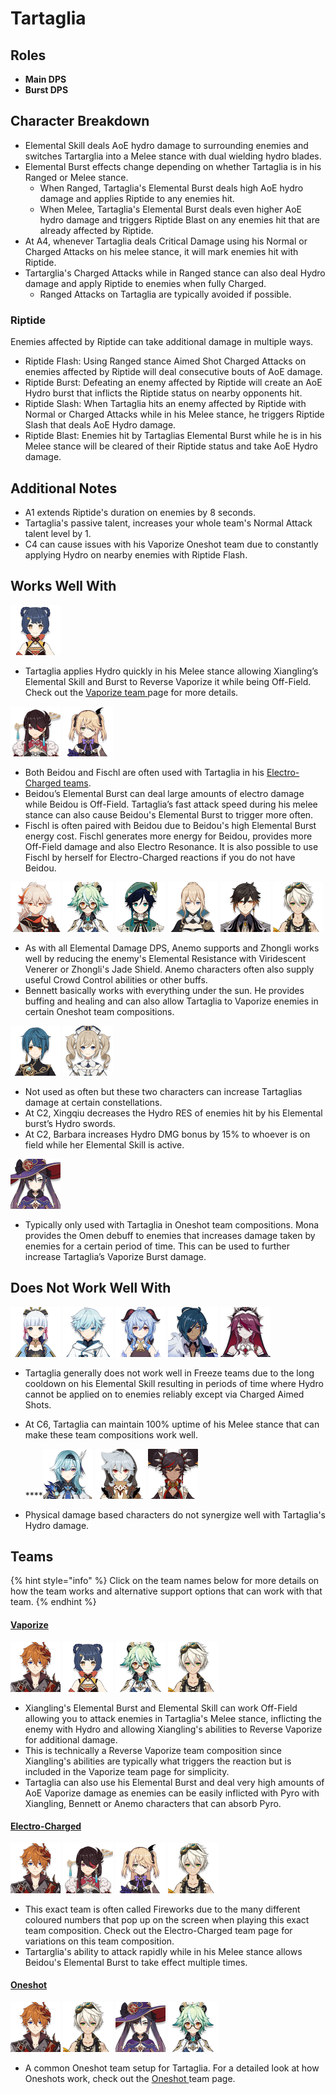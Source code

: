 # Tartaglia

## **Roles**

* **Main DPS**
* **Burst DPS**

## **Character Breakdown**

* Elemental Skill deals AoE hydro damage to surrounding enemies and switches Tartarglia into a Melee stance with dual wielding hydro blades.
* Elemental Burst effects change depending on whether Tartaglia is in his Ranged or Melee stance.
  * When Ranged, Tartaglia's Elemental Burst deals high AoE hydro damage and applies Riptide to any enemies hit.
  * When Melee, Tartaglia's Elemental Burst deals even higher AoE hydro damage and triggers Riptide Blast on any enemies hit that are already affected by Riptide.
* At A4, whenever Tartaglia deals Critical Damage using his Normal or Charged Attacks on his melee stance, it will mark enemies hit with Riptide.
* Tartarglia's Charged Attacks while in Ranged stance can also deal Hydro damage and apply Riptide to enemies when fully Charged.
  * Ranged Attacks on Tartaglia are typically avoided if possible.

### Riptide

Enemies affected by Riptide can take additional damage in multiple ways.

* Riptide Flash: Using Ranged stance Aimed Shot Charged Attacks on enemies affected by Riptide will deal consecutive bouts of AoE damage.
* Riptide Burst: Defeating an enemy affected by Riptide will create an AoE Hydro burst that inflicts the Riptide status on nearby opponents hit.
* Riptide Slash: When Tartaglia hits an enemy affected by Riptide with Normal or Charged Attacks while in his Melee stance, he triggers Riptide Slash that deals AoE Hydro damage.
* Riptide Blast: Enemies hit by Tartaglias Elemental Burst while he is in his Melee stance will be cleared of their Riptide status and take AoE Hydro damage.

## Additional Notes

* A1 extends Riptide's duration on enemies by 8 seconds.
* Tartaglia's passive talent, increases your whole team's Normal Attack talent level by 1.
* C4 can cause issues with his Vaporize Oneshot team due to constantly applying Hydro on nearby enemies with Riptide Flash.

## Works Well With

![](../../.gitbook/assets/ui_avataricon_xiangling.png) 

* Tartaglia applies Hydro quickly in his Melee stance allowing Xiangling’s Elemental Skill and Burst to Reverse Vaporize it while being Off-Field. Check out the [Vaporize team ](../../teams/vaporize.md)page for more details.

![](../../.gitbook/assets/ui_avataricon_beidou.png) ![](../../.gitbook/assets/ui_avataricon_fischl.png) 

* Both Beidou and Fischl are often used with Tartaglia in his [Electro-Charged teams](../../teams/electro-charged.md).
* Beidou’s Elemental Burst can deal large amounts of electro damage while Beidou is Off-Field. Tartaglia’s fast attack speed during his melee stance can also cause Beidou's Elemental Burst to trigger more often.
* Fischl is often paired with Beidou due to Beidou's high Elemental Burst energy cost. Fischl generates more energy for Beidou, provides more Off-Field damage and also Electro Resonance. It is also possible to use Fischl by herself for Electro-Charged reactions if you do not have Beidou.

![](../../.gitbook/assets/ui_avataricon_kazuha.png) ![](../../.gitbook/assets/ui_avataricon_sucrose.png) ![](../../.gitbook/assets/ui_avataricon_venti.png) ![](../../.gitbook/assets/ui_avataricon_jean.png) ![](../../.gitbook/assets/ui_avataricon_zhongli.png) ![](../../.gitbook/assets/ui_avataricon_bennett.png) 

* As with all Elemental Damage DPS, Anemo supports and Zhongli works well by reducing the enemy's Elemental Resistance with Viridescent Venerer or Zhongli's Jade Shield. Anemo characters often also supply useful Crowd Control abilities or other buffs.
* Bennett basically works with everything under the sun. He provides buffing and healing and can also allow Tartaglia to Vaporize enemies in certain Oneshot team compositions.

 ![](../../.gitbook/assets/ui_avataricon_xingqiu.png) ![](../../.gitbook/assets/ui_avataricon_barbara.png) 

* Not used as often but these two characters can increase Tartaglias damage at certain constellations.
* At C2, Xingqiu decreases the Hydro RES of enemies hit by his Elemental burst’s Hydro swords.
* At C2, Barbara increases Hydro DMG bonus by 15% to whoever is on field while her Elemental Skill is active.

![](../../.gitbook/assets/ui_avataricon_mona.png) 

* Typically only used with Tartaglia in Oneshot team compositions. Mona provides the Omen debuff to enemies that increases damage taken by enemies for a certain period of time. This can be used to further increase Tartaglia’s Vaporize Burst damage.

## **Does Not Work Well With**

![](../../.gitbook/assets/ui_avataricon_ayaka.png) ![](../../.gitbook/assets/ui_avataricon_chongyun.png) ![](../../.gitbook/assets/ui_avataricon_ganyu.png) ![](../../.gitbook/assets/ui_avataricon_kaeya.png) ![](../../.gitbook/assets/ui_avataricon_rosaria.png) 

* Tartaglia generally does not work well in Freeze teams due to the long cooldown on his Elemental Skill resulting in periods of time where Hydro cannot be applied on to enemies reliably except via Charged Aimed Shots.
* At C6, Tartaglia can maintain 100% uptime of his Melee stance that can make these team compositions work well.

  ****![](../../.gitbook/assets/ui_avataricon_eula.png) ![](../../.gitbook/assets/ui_avataricon_razor.png) ![](../../.gitbook/assets/ui_avataricon_xinyan.png) 

* Physical damage based characters do not synergize well with Tartaglia's Hydro damage.

## **Teams**

{% hint style="info" %}
Click on the team names below for more details on how the team works and alternative support options that can work with that team.
{% endhint %}

#### [Vaporize](../../teams/vaporize.md)

![](../../.gitbook/assets/ui_avataricon_tartaglia.png) ![](../../.gitbook/assets/ui_avataricon_xiangling.png) ![](../../.gitbook/assets/ui_avataricon_sucrose.png) ![](../../.gitbook/assets/ui_avataricon_bennett.png) 

* Xiangling's Elemental Burst and Elemental Skill can work Off-Field allowing you to attack enemies in Tartaglia's Melee stance, inflicting the enemy with Hydro and allowing Xiangling's abilities to Reverse Vaporize for additional damage.
* This is technically a Reverse Vaporize team composition since Xiangling's abilities are typically what triggers the reaction but is included in the Vaporize team page for simplicity.
* Tartaglia can also use his Elemental Burst and deal very high amounts of AoE Vaporize damage as enemies can be easily inflicted with Pyro with Xiangling, Bennett or Anemo characters that can absorb Pyro.

#### [Electro-Charged](../../teams/electro-charged.md)

![](../../.gitbook/assets/ui_avataricon_tartaglia.png) ![](../../.gitbook/assets/ui_avataricon_beidou.png) ![](../../.gitbook/assets/ui_avataricon_fischl.png) ![](../../.gitbook/assets/ui_avataricon_bennett.png) 

* This exact team is often called Fireworks due to the many different coloured numbers that pop up on the screen when playing this exact team composition. Check out the Electro-Charged team page for variations on this team composition.
* Tartarglia's ability to attack rapidly while in his Melee stance allows Beidou's Elemental Burst to take effect multiple times.

#### [Oneshot]()

![](../../.gitbook/assets/ui_avataricon_tartaglia.png) ![](../../.gitbook/assets/ui_avataricon_bennett.png) ![](../../.gitbook/assets/ui_avataricon_mona.png) ![](../../.gitbook/assets/ui_avataricon_sucrose.png) 

* A common Oneshot team setup for Tartaglia. For a detailed look at how Oneshots work, check out the [Oneshot ]()team page.

